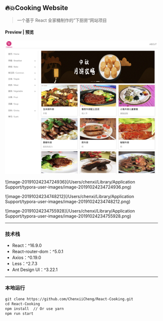 ## 🔥💥Cooking Website

> 一个基于 React 全家桶制作的”下厨房“网站项目

[website]: cooking.chenxii.xyz

#### Preview | 预览

![image-20191024232242863](./imgs/cooking-react.jpeg)

![image-20191024234724936](/Users/chenxi/Library/Application Support/typora-user-images/image-20191024234724936.png)

![image-20191024234748212](/Users/chenxi/Library/Application Support/typora-user-images/image-20191024234748212.png)

![image-20191024234755928](/Users/chenxi/Library/Application Support/typora-user-images/image-20191024234755928.png)

---

### 技术栈

- React：^16.9.0
- React-router-dom：^5.0.1
- Axios：^0.19.0
- Less：^2.7.3
- Ant Design UI：^3.22.1

---

### 本地运行

```
git clone https://github.com/ChenxiiCheng/React-Cooking.git
cd React-Cooking
npm install  // Or use yarn
npm run start
```
